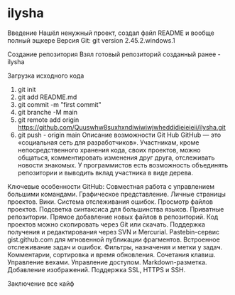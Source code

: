 # ilysha
Введение
Нашёл ненужный проект, создал файл README и вообще полный эщкере Версия Git: git version 2.45.2.windows.1

Создание репозитория
Взял готовый репозиторий созданный ранее - ilysha

Загрузка исходного кода
1. git init
2. git add README.md
3. git commit -m "first commit"
4. git branche -M main
5. git remote add origin https://github.com/Quuswhw8suxhxndiwiwiwjwheddidieieieii/ilysha.git
6. git push - origin main
Описание возможности Git Hub
GitHub — это «социальная сеть для разработчиков». Участникам, кроме непосредственного хранения кода, своих проектов, можно общаться, комментировать изменения друг друга, отслеживать новости знакомых. У программистов есть возможность объединять репозитории и выводить вклад участника в виде дерева.

Ключевые особенности GitHub: Совместная работа с управлением большими командами. Графическое представление. Личные страницы проектов. Вики. Система отслеживания ошибок. Просмотр файлов проектов. Подсветка синтаксиса для большинства языков. Приватные репозитории. Прямое добавление новых файлов в репозиторий. Код проектов можно скопировать через Git или скачать. Поддержка получения и редактирования через SVN и Mercurial. Pastebin-сервис gist.github.com для мгновенной публикации фрагментов. Встроенное отслеживание задач и ошибок. Фильтры, назначения и метки у задач. Комментарии, сортировка и время обновления. Сочетания клавиш. Управление вехами. Управление доступом. Markdown-разметка. Добавление изображений. Поддержка SSL, HTTPS и SSH.

Заключение
все кайф
